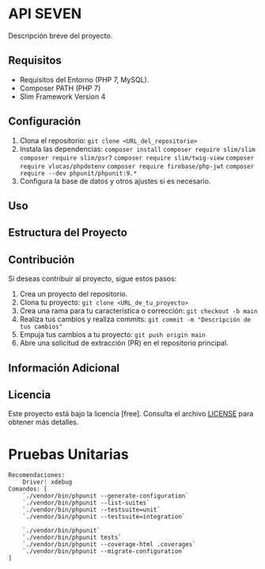 # API SEVEN

Descripción breve del proyecto.

## Requisitos

- Requisitos del Entorno (PHP 7, MySQL).
- Composer PATH (PHP 7)
- Slim Framework Version 4

## Configuración

1. Clona el repositorio: `git clone <URL_del_repositorio>`
2. Instala las dependencias: `composer install`
    `composer require slim/slim`
    `composer require slim/psr7`
    `composer require slim/twig-view`
    `composer require vlucas/phpdotenv`
    `composer require firebase/php-jwt`
    `composer require --dev phpunit/phpunit:9.*`
3. Configura la base de datos y otros ajustes si es necesario.

## Uso



## Estructura del Proyecto



## Contribución

Si deseas contribuir al proyecto, sigue estos pasos:

1. Crea un proyecto del repositorio.
2. Clona tu proyecto: `git clone <URL_de_tu_proyecto>`
3. Crea una rama para tu característica o corrección: `git checkout -b main`
4. Realiza tus cambios y realiza commits: `git commit -m "Descripción de tus cambios"`
5. Empuja tus cambios a tu proyecto: `git push origin main`
6. Abre una solicitud de extracción (PR) en el repositorio principal.

## Información Adicional



## Licencia

Este proyecto está bajo la licencia [free]. Consulta el archivo [LICENSE](LICENSE) para obtener más detalles.

# Pruebas Unitarias
    Recomendaciones:
        Driver: xdebug
    Comandos: [
        `./vendor/bin/phpunit --generate-configuration`
        `./vendor/bin/phpunit --list-suites`
        `./vendor/bin/phpunit --testsuite=unit`
        `./vendor/bin/phpunit --testsuite=integration`

        `./vendor/bin/phpunit`
        `./vendor/bin/phpunit tests`
        `./vendor/bin/phpunit --coverage-html .coverages`
        `./vendor/bin/phpunit --migrate-configuration`
    ]